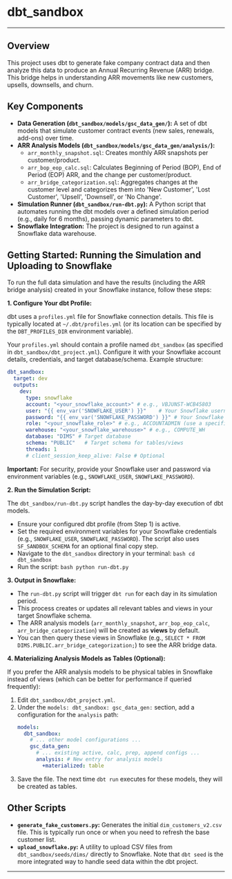 # dbt_sandbox

---

## Overview

This project uses dbt to generate fake company contract data and then analyze this data to produce an Annual Recurring Revenue (ARR) bridge. This bridge helps in understanding ARR movements like new customers, upsells, downsells, and churn.

## Key Components

*   **Data Generation (`dbt_sandbox/models/gsc_data_gen/`):** A set of dbt models that simulate customer contract events (new sales, renewals, add-ons) over time.
*   **ARR Analysis Models (`dbt_sandbox/models/gsc_data_gen/analysis/`):**
    *   `arr_monthly_snapshot.sql`: Creates monthly ARR snapshots per customer/product.
    *   `arr_bop_eop_calc.sql`: Calculates Beginning of Period (BOP), End of Period (EOP) ARR, and the change per customer/product.
    *   `arr_bridge_categorization.sql`: Aggregates changes at the customer level and categorizes them into 'New Customer', 'Lost Customer', 'Upsell', 'Downsell', or 'No Change'.
*   **Simulation Runner (`dbt_sandbox/run-dbt.py`):** A Python script that automates running the dbt models over a defined simulation period (e.g., daily for 6 months), passing dynamic parameters to dbt.
*   **Snowflake Integration:** The project is designed to run against a Snowflake data warehouse.

## Getting Started: Running the Simulation and Uploading to Snowflake

To run the full data simulation and have the results (including the ARR bridge analysis) created in your Snowflake instance, follow these steps:

**1. Configure Your dbt Profile:**

   dbt uses a `profiles.yml` file for Snowflake connection details. This file is typically located at `~/.dbt/profiles.yml` (or its location can be specified by the `DBT_PROFILES_DIR` environment variable).

   Your `profiles.yml` should contain a profile named `dbt_sandbox` (as specified in `dbt_sandbox/dbt_project.yml`). Configure it with your Snowflake account details, credentials, and target database/schema. Example structure:

   ```yaml
   dbt_sandbox:
     target: dev
     outputs:
       dev:
         type: snowflake
         account: "<your_snowflake_account>" # e.g., VBJUNST-WCB45803
         user: "{{ env_var('SNOWFLAKE_USER') }}"    # Your Snowflake username
         password: "{{ env_var('SNOWFLAKE_PASSWORD') }}" # Your Snowflake password
         role: "<your_snowflake_role>" # e.g., ACCOUNTADMIN (use a specific role if possible)
         warehouse: "<your_snowflake_warehouse>" # e.g., COMPUTE_WH
         database: "DIMS" # Target database
         schema: "PUBLIC"   # Target schema for tables/views
         threads: 1
         # client_session_keep_alive: False # Optional
   ```

   **Important:** For security, provide your Snowflake user and password via environment variables (e.g., `SNOWFLAKE_USER`, `SNOWFLAKE_PASSWORD`).

**2. Run the Simulation Script:**

   The `dbt_sandbox/run-dbt.py` script handles the day-by-day execution of dbt models.

   *   Ensure your configured dbt profile (from Step 1) is active.
   *   Set the required environment variables for your Snowflake credentials (e.g., `SNOWFLAKE_USER`, `SNOWFLAKE_PASSWORD`). The script also uses `SF_SANDBOX_SCHEMA` for an optional final copy step.
   *   Navigate to the `dbt_sandbox` directory in your terminal:
     ```bash
     cd dbt_sandbox
     ```
   *   Run the script:
     ```bash
     python run-dbt.py
     ```

**3. Output in Snowflake:**

   *   The `run-dbt.py` script will trigger `dbt run` for each day in its simulation period.
   *   This process creates or updates all relevant tables and views in your target Snowflake schema.
   *   The ARR analysis models (`arr_monthly_snapshot`, `arr_bop_eop_calc`, `arr_bridge_categorization`) will be created as **views** by default.
   *   You can then query these views in Snowflake (e.g., `SELECT * FROM DIMS.PUBLIC.arr_bridge_categorization;`) to see the ARR bridge data.

**4. Materializing Analysis Models as Tables (Optional):**

   If you prefer the ARR analysis models to be physical tables in Snowflake instead of views (which can be better for performance if queried frequently):
   1.  Edit `dbt_sandbox/dbt_project.yml`.
   2.  Under the `models: dbt_sandbox: gsc_data_gen:` section, add a configuration for the `analysis` path:
       ```yaml
       models:
         dbt_sandbox:
           # ... other model configurations ...
           gsc_data_gen:
             # ... existing active, calc, prep, append configs ...
             analysis: # New entry for analysis models
               +materialized: table
       ```
   3.  Save the file. The next time `dbt run` executes for these models, they will be created as tables.

## Other Scripts

*   **`generate_fake_customers.py`:** Generates the initial `dim_customers_v2.csv` file. This is typically run once or when you need to refresh the base customer list.
*   **`upload_snowflake.py`:** A utility to upload CSV files from `dbt_sandbox/seeds/dims/` directly to Snowflake. Note that `dbt seed` is the more integrated way to handle seed data within the dbt project.

---